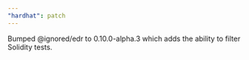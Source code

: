 ```yaml
---
"hardhat": patch
---
```


Bumped @ignored/edr to 0.10.0-alpha.3 which adds the ability to filter Solidity tests.

